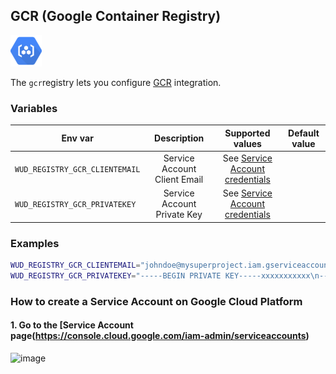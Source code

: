 ## GCR (Google Container Registry)
![logo](gcr.png)

The ```gcr```registry lets you configure [GCR](https://cloud.google.com/container-registry) integration.

### Variables

| Env var                        | Description                   | Supported values                                                                                                    | Default value |
| ------------------------------ |:----------------------------:|:--------------------------------------------------------------------------------------------------------------------:|:-------------:| 
| `WUD_REGISTRY_GCR_CLIENTEMAIL` | Service Account Client Email | See [Service Account credentials](https://cloud.google.com/container-registry/docs/advanced-authentication#json-key) |               |
| `WUD_REGISTRY_GCR_PRIVATEKEY`  | Service Account Private Key  | See [Service Account credentials](https://cloud.google.com/container-registry/docs/advanced-authentication#json-key) |               |

### Examples

```bash
WUD_REGISTRY_GCR_CLIENTEMAIL="johndoe@mysuperproject.iam.gserviceaccount.com"
WUD_REGISTRY_GCR_PRIVATEKEY="-----BEGIN PRIVATE KEY-----xxxxxxxxxxx\n-----END PRIVATE KEY-----\n"
```

### How to create a Service Account on Google Cloud Platform

#### 1. Go to the&nbsp;[Service Account page(https://console.cloud.google.com/iam-admin/serviceaccounts)
![image](./ecr_02.png)
